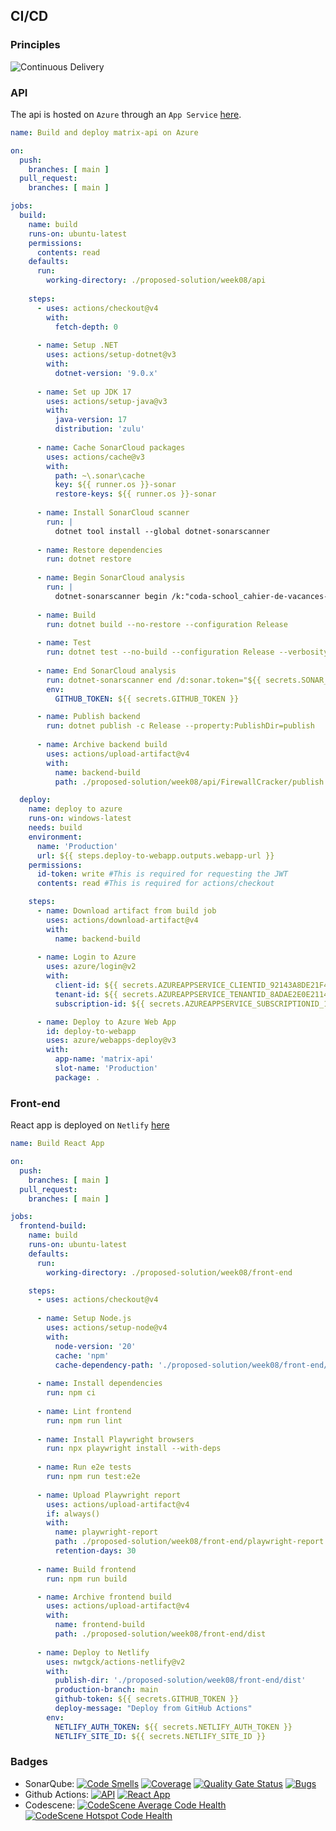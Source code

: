## CI/CD
### Principles
![Continuous Delivery](img/continuous-delivery.webp)

### API
The api is hosted on `Azure` through an `App Service` [here](https://matrix-api-hnbfbcaxhab2cugt.westeurope-01.azurewebsites.net/scalar/).

```yml
name: Build and deploy matrix-api on Azure

on:
  push:
    branches: [ main ]
  pull_request:
    branches: [ main ]

jobs:
  build:
    name: build
    runs-on: ubuntu-latest
    permissions:
      contents: read
    defaults:
      run:
        working-directory: ./proposed-solution/week08/api
        
    steps:
      - uses: actions/checkout@v4
        with:
          fetch-depth: 0
          
      - name: Setup .NET
        uses: actions/setup-dotnet@v3
        with:
          dotnet-version: '9.0.x'
          
      - name: Set up JDK 17
        uses: actions/setup-java@v3
        with:
          java-version: 17
          distribution: 'zulu'
        
      - name: Cache SonarCloud packages
        uses: actions/cache@v3
        with:
          path: ~\.sonar\cache
          key: ${{ runner.os }}-sonar
          restore-keys: ${{ runner.os }}-sonar
          
      - name: Install SonarCloud scanner
        run: |
          dotnet tool install --global dotnet-sonarscanner
          
      - name: Restore dependencies
        run: dotnet restore
        
      - name: Begin SonarCloud analysis
        run: |
          dotnet-sonarscanner begin /k:"coda-school_cahier-de-vacances-b3" /o:"coda-school" /d:sonar.token="${{ secrets.SONAR_TOKEN }}" /d:sonar.host.url="https://sonarcloud.io" /d:sonar.cs.opencover.reportsPaths="**/coverage.opencover.xml" /d:sonar.cs.vstest.reportsPaths="**/*.trx" /d:sonar.sources="./proposed-solution/week08/api" /d:sonar.cs.analyzer.projectOutPaths="./proposed-solution/week08/api/**/bin" /d:sonar.verbose=true
      
      - name: Build
        run: dotnet build --no-restore --configuration Release
        
      - name: Test
        run: dotnet test --no-build --configuration Release --verbosity normal --collect:"XPlat Code Coverage;Format=opencover" --logger trx --results-directory ./TestResults/
        
      - name: End SonarCloud analysis
        run: dotnet-sonarscanner end /d:sonar.token="${{ secrets.SONAR_TOKEN }}"
        env:
          GITHUB_TOKEN: ${{ secrets.GITHUB_TOKEN }}

      - name: Publish backend
        run: dotnet publish -c Release --property:PublishDir=publish
          
      - name: Archive backend build
        uses: actions/upload-artifact@v4
        with:
          name: backend-build
          path: ./proposed-solution/week08/api/FirewallCracker/publish

  deploy:
    name: deploy to azure
    runs-on: windows-latest
    needs: build
    environment:
      name: 'Production'
      url: ${{ steps.deploy-to-webapp.outputs.webapp-url }}
    permissions:
      id-token: write #This is required for requesting the JWT
      contents: read #This is required for actions/checkout

    steps:
      - name: Download artifact from build job
        uses: actions/download-artifact@v4
        with:
          name: backend-build
      
      - name: Login to Azure
        uses: azure/login@v2
        with:
          client-id: ${{ secrets.AZUREAPPSERVICE_CLIENTID_92143A8DE21F4B28BD44BEE71897B7D9 }}
          tenant-id: ${{ secrets.AZUREAPPSERVICE_TENANTID_8ADAE2E0E211425B9FEFB1BE82E6218D }}
          subscription-id: ${{ secrets.AZUREAPPSERVICE_SUBSCRIPTIONID_14D59A240C2B4EC38290490F5FD53D8C }}

      - name: Deploy to Azure Web App
        id: deploy-to-webapp
        uses: azure/webapps-deploy@v3
        with:
          app-name: 'matrix-api'
          slot-name: 'Production'
          package: .
```

### Front-end
React app is deployed on `Netlify` [here](https://matrix-b3.netlify.app/)

```yml
name: Build React App

on:
  push:
    branches: [ main ]
  pull_request:
    branches: [ main ]

jobs:
  frontend-build:
    name: build
    runs-on: ubuntu-latest
    defaults:
      run:
        working-directory: ./proposed-solution/week08/front-end

    steps:
      - uses: actions/checkout@v4
      
      - name: Setup Node.js
        uses: actions/setup-node@v4
        with:
          node-version: '20'
          cache: 'npm'
          cache-dependency-path: './proposed-solution/week08/front-end/package-lock.json'
          
      - name: Install dependencies
        run: npm ci
        
      - name: Lint frontend
        run: npm run lint
        
      - name: Install Playwright browsers
        run: npx playwright install --with-deps
        
      - name: Run e2e tests
        run: npm run test:e2e
        
      - name: Upload Playwright report
        uses: actions/upload-artifact@v4
        if: always()
        with:
          name: playwright-report
          path: ./proposed-solution/week08/front-end/playwright-report
          retention-days: 30
          
      - name: Build frontend
        run: npm run build

      - name: Archive frontend build
        uses: actions/upload-artifact@v4
        with:
          name: frontend-build
          path: ./proposed-solution/week08/front-end/dist
      
      - name: Deploy to Netlify
        uses: nwtgck/actions-netlify@v2
        with:
          publish-dir: './proposed-solution/week08/front-end/dist'
          production-branch: main
          github-token: ${{ secrets.GITHUB_TOKEN }}
          deploy-message: "Deploy from GitHub Actions"
        env:
          NETLIFY_AUTH_TOKEN: ${{ secrets.NETLIFY_AUTH_TOKEN }}
          NETLIFY_SITE_ID: ${{ secrets.NETLIFY_SITE_ID }}
```

### Badges
- SonarQube: [![Code Smells](https://sonarcloud.io/api/project_badges/measure?project=project=coda-school_cahier-de-vacances-b3&metric=code_smells)](https://sonarcloud.io/summary/new_code?id=coda-school_cahier-de-vacances-b3) [![Coverage](https://sonarcloud.io/api/project_badges/measure?project=coda-school_cahier-de-vacances-b3&metric=coverage)](https://sonarcloud.io/summary/new_code?id=coda-school_cahier-de-vacances-b3) [![Quality Gate Status](https://sonarcloud.io/api/project_badges/measure?project=coda-school_cahier-de-vacances-b3&metric=alert_status)](https://sonarcloud.io/summary/new_code?id=coda-school_cahier-de-vacances-b3) [![Bugs](https://sonarcloud.io/api/project_badges/measure?project=coda-school_cahier-de-vacances-b3&metric=bugs)](https://sonarcloud.io/summary/new_code?id=coda-school_cahier-de-vacances-b3)
- Github Actions: [![API](https://github.com/coda-school/cahier-de-vacances-b3/actions/workflows/api-ci.yml/badge.svg)](https://github.com/coda-school/cahier-de-vacances-b3/actions/workflows/api-ci.yml) [![React App](https://github.com/coda-school/cahier-de-vacances-b3/actions/workflows/front-ci.yml/badge.svg)](https://github.com/coda-school/cahier-de-vacances-b3/actions/workflows/front-ci.yml)
- Codescene: [![CodeScene Average Code Health](https://codescene.io/projects/67732/status-badges/average-code-health)](https://codescene.io/projects/67732) [![CodeScene Hotspot Code Health](https://codescene.io/projects/67732/status-badges/hotspot-code-health)](https://codescene.io/projects/67732)
